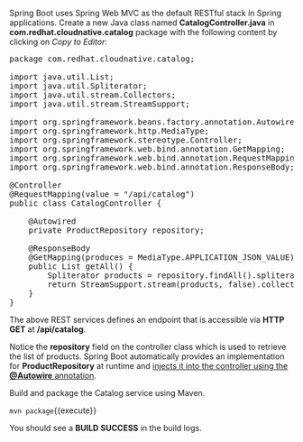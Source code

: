 Spring Boot uses Spring Web MVC as the default RESTful stack in Spring applications. Create 
a new Java class named **CatalogController.java** in **com.redhat.cloudnative.catalog** package with 
the following content by clicking on *Copy to Editor*:

<pre class="file" data-filename="./catalog-spring-boot/src/main/java/com/redhat/cloudnative/catalog/CatalogController.java" data-target="replace">
package com.redhat.cloudnative.catalog;

import java.util.List;
import java.util.Spliterator;
import java.util.stream.Collectors;
import java.util.stream.StreamSupport;

import org.springframework.beans.factory.annotation.Autowired;
import org.springframework.http.MediaType;
import org.springframework.stereotype.Controller;
import org.springframework.web.bind.annotation.GetMapping;
import org.springframework.web.bind.annotation.RequestMapping;
import org.springframework.web.bind.annotation.ResponseBody;

@Controller
@RequestMapping(value = "/api/catalog")
public class CatalogController {

	@Autowired
    private ProductRepository repository;

    @ResponseBody
    @GetMapping(produces = MediaType.APPLICATION_JSON_VALUE)
    public List<Product> getAll() {
        Spliterator<Product> products = repository.findAll().spliterator();
        return StreamSupport.stream(products, false).collect(Collectors.toList());
    }
}
</pre>

The above REST services defines an endpoint that is accessible via **HTTP GET** at **/api/catalog**.

Notice the **repository** field on the controller class which is used to retrieve the list of products. Spring Boot 
automatically provides an implementation for **ProductRepository** at runtime and 
[injects it into the controller using the **@Autowire** annotation](https://docs.spring.io/spring-boot/docs/current/reference/html/using-boot-spring-beans-and-dependency-injection.html).

Build and package the Catalog service using Maven.

`mvn package`{{execute}}

You should see a **BUILD SUCCESS** in the build logs.

